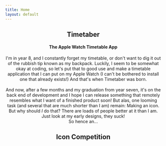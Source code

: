 ```yaml
---
title: Home
layout: default
---
```


<h2 align="center">
	Timetaber
</h2>


<h4 align="center">
	The Apple Watch Timetable App
</h4>

<p align="center">
	I'm in year 8, and I constantly forget my timetable, or don't want to dig it out of the rubbish tip known as my backpack. Luckily, I seem to be somewhat okay at 	coding, so let's put that to good use and make a timetable application that I can put on my Apple Watch (I can't be bothered to install one that already exists!)
And that's when Timetaber was born.<br>
<br>
And now, after a few months and my graduation from year seven, it's on the back end of development and I hope I can release something that remotely resembles what I want of a finished product soon! But alas, one looming task (and several that are much shorter than I am) remain: Making an icon.<br>
But why should <i>I</i> do that? There are loads of people better at it than I am. Just look at my early designs, they suck!<br>
So hence an...
</p>

<h2 align="center">
	Icon Competition
</h2>

